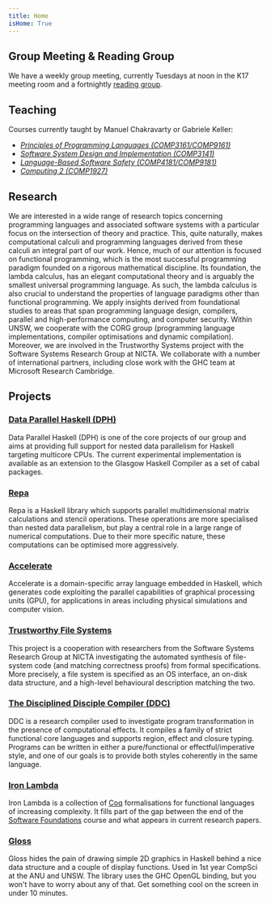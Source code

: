 ```yaml
---
title: Home 
isHome: True
---
```


Group Meeting & Reading Group
-----------------------------

We have a weekly group meeting, currently Tuesdays at noon in the K17
meeting room and a fortnightly [reading group](/pages/99-readinggroup.html).

Teaching
--------

Courses currently taught by Manuel Chakravarty or Gabriele Keller:

-   *[Principles of Programming Languages (COMP3161/COMP9161)](https://www.openlearning.com/unsw/courses/COMP3161)*
-   *[Software System Design and Implementation (COMP3141)](http://www.cse.unsw.edu.au/~cs3141/)*
-   *[Language-Based Software Safety (COMP4181/COMP9181)](http://www.cse.unsw.edu.au/~cs4181/)*
-   *[Computing 2 (COMP1927)](https://wiki.cse.unsw.edu.au/info/COMP1927)*

Research
--------

We are interested in a wide range of research topics concerning
programming languages and associated software systems with a particular
focus on the intersection of theory and practice. This, quite naturally,
makes computational calculi and programming languages derived from these
calculi an integral part of our work. Hence, much of our attention is
focused on functional programming, which is the most successful
programming paradigm founded on a rigorous mathematical discipline. Its
foundation, the lambda calculus, has an elegant computational theory and
is arguably the smallest universal programming language. As such, the
lambda calculus is also crucial to understand the properties of language
paradigms other than functional programming. We apply insights derived from
foundational studies to areas that span programming language design,
compilers, parallel and high-performance computing, and computer
security. Within UNSW, we cooperate with the CORG group (programming
language implementations, compiler optimisations and dynamic
compilation). Moreover, we are involved in the Trustworthy Systems project
with the Software Systems Research Group at NICTA. We collaborate with a
number of international partners, including close work with the GHC team
at Microsoft Research Cambridge.

Projects
--------

### [Data Parallel Haskell (DPH)](http://www.haskell.org/haskellwiki/GHC/Data_Parallel_Haskell)

Data Parallel Haskell (DPH) is one of the core projects of our group and
aims at providing full support for nested data parallelism for Haskell
targeting multicore CPUs. The current experimental implementation is
available as an extension to the Glasgow Haskell Compiler as a set of
cabal packages.

### [Repa](http://repa.ouroborus.net)

Repa is a Haskell library which supports parallel multidimensional
matrix calculations and stencil operations. These operations are more
specialised than nested data parallelism, but play a central role in a
large range of numerical computations. Due to their more specific
nature, these computations can be optimised more aggressively.

### [Accelerate](http://hackage.haskell.org/package/accelerate)

Accelerate is a domain-specific array language embedded in Haskell,
which generates code exploiting the parallel capabilities of graphical
processing units (GPU), for applications in areas including physical
simulations and computer vision.

### [Trustworthy File Systems](http://www.ssrg.nicta.com.au/projects/TS/filesystems.pml)

This project is a cooperation with researchers from the Software Systems
Research Group at NICTA investigating the automated synthesis of
file-system code (and matching correctness proofs) from formal
specifications. More precisely, a file system is specified as an OS
interface, an on-disk data structure, and a high-level behavioural
description matching the two.

### [The Disciplined Disciple Compiler (DDC)](http://disciple.ouroborus.net)

DDC is a research compiler used to investigate program transformation in
the presence of computational effects. It compiles a family of strict
functional core languages and supports region, effect and closure
typing. Programs can be written in either a pure/functional or
effectful/imperative style, and one of our goals is to provide both
styles coherently in the same language.

### [Iron Lambda](http://iron.ouroborus.net)

Iron Lambda is a collection of [Coq](http://coq.inria.fr%20Coq)
formalisations for functional languages of increasing complexity. It
fills part of the gap between the end of the [Software
Foundations](http://www.cis.upenn.edu/~bcpierce/sf/) course and what
appears in current research papers.

### [Gloss](http://gloss.ouroborus.net)

Gloss hides the pain of drawing simple 2D graphics in Haskell behind a
nice data structure and a couple of display functions. Used in 1st year
CompSci at the ANU and UNSW. The library uses the GHC OpenGL binding,
but you won't have to worry about any of that. Get something cool on the
screen in under 10 minutes.
